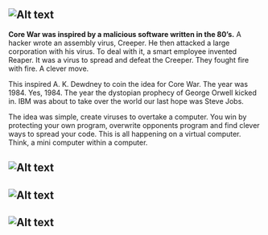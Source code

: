 ![Alt text](https://cdn.rawgit.com/emilwallner/Corewar/master/images/corewarlogo.svg "Optional title")
---
**Core War was inspired by a malicious software written in the 80’s.** A hacker wrote an assembly virus, Creeper. He then attacked a large corporation with his virus. To deal with it, a smart employee invented Reaper. It was a virus to spread and defeat the Creeper. They fought fire with fire. A clever move. 

This inspired A. K. Dewdney to coin the idea for Core War. The year was 1984. Yes, 1984. The year the dystopian prophecy of George Orwell kicked in. IBM was about to take over the world our last hope was Steve Jobs. 

The idea was simple, create viruses to overtake a computer. You win by protecting your own program, overwrite opponents program and find clever ways to spread your code. This is all happening on a virtual computer. Think, a mini computer within a computer. 

![Alt text](http://g.recordit.co/pyyAggYcWm.gif "Optional title")
---
![Alt text](http://g.recordit.co/Y9r9E78FVY.gif "Optional title")
---
![Alt text](http://g.recordit.co/XQdhVmqvrV.gif "Optional title")
---
